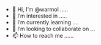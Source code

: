 - 👋 Hi, I’m @warmol .....
- 👀 I’m interested in .....
- 🌱 I’m currently learning ....
- 💞️ I’m looking to collaborate on ...
- 📫 How to reach me ......

<!---
warmol/warmol is a ✨ special ✨ repository because its `README.md` (this file) appears on your GitHub profile.
You can click the Preview link to take a look at your changes.
--->
